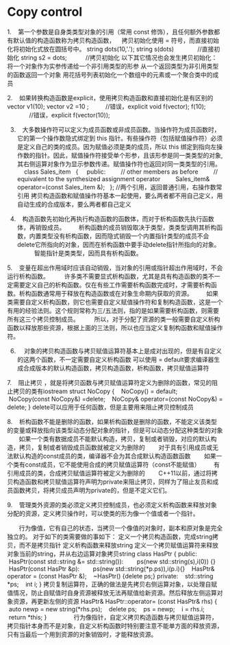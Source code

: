 # Copy control


1.    第一个参数是自身类类型对象的引用（常用 const 修饰），且任何额外参数都有默认值的构造函数称为拷贝构造函数，
   拷贝初始化使用 = 符号，而直接初始化将初始化式放在圆括号中。
string dots(10,'.');
string s(dots)              //直接初始化
string s2 = dots;           //拷贝初始化
以下其它情况也会发生拷贝初始化：
将一个对象作为实参传递给一个非引用类型的形参
从一个返回类型为非引用类型的函数返回一个对象
用花括号列表初始化一个数组中的元素或一个聚合类中的成员

2.    如果转换构造函数是explicit，使用拷贝构造函数和直接初始化是有区别的
vector<int> v1(10);
vector<int> v2 =10 ;          //错误，explicit
void f(vector<int>);
f(10);                        //错误，explicit
f(vector<int>(10));


3.    大多数操作符可以定义为成员函数或非成员函数。当操作符为成员函数时，它的第一个操作数隐式绑定到 this 指针。有些操作符（包括赋值操作符）必须是定义自己的类的成员。因为赋值必须是类的成员，所以 this 绑定到指向左操作数的指针。因此，赋值操作符接受单个形参，且该形参是同一类类型的对象,其右侧运算对象作为显示参数传递。赋值操作符也返回对同一类类型的引用。
     class Sales_item 
    {
     public:
         // other members as before
         // equivalent to the synthesized assignment operator
         Sales_item& operator=(const Sales_item &);
    };
//两个引用，返回普通引用，右操作数常引用
拷贝构造函数和赋值操作符基本一起使用，要么两者都不用自己定义，用自动生成的合成版本，要么两者都自己定义

4.    构造函数先初始化再执行构造函数的函数体，而对于析构函数先执行函数体，再销毁成员。
       析构函数的成员销毁取决于类型，类类型调用其析构函数，内置类型没有析构函数，因而隐式销毁一个内置指针类型的成员不会delete它所指向的对象，因而在析构函数中要手动delete指针所指向的对象。
          智能指针是类类型，因而具有析构函数。

5.    变量在超出作用域时应该自动销毁，当对象的引用或指针超出作用域时，不会运行析构函数。
        许多类不需要显式析构函数，尤其是具有构造函数的类不一定需要定义自己的析构函数。仅在有些工作需要析构函数完成时，才需要析构函数。析构函数通常用于释放在构造函数或在对象生命期内获取的资源。
       如果类需要自定义析构函数，则它也需要自定义赋值操作符和复制构造函数，这是一个有用的经验法则。这个规则常称为三/五法则，指的是如果需要析构函数，则需要所有这三个拷贝控制成员。
        所以，对于分配了资源的类一般需要自定义析构函数以释放那些资源，根据上面的三法则，所以也应当定义复制构函数和赋值操作符。

6.     对象的拷贝构造函数与拷贝赋值运算符基本上是成对出现的，但是有自定义的这两个函数，不一定需要自定义析构函数
可以使用 = default要求编译器生成合成版本的默认构造函数，拷贝构造函数，析构函数，拷贝赋值运算符

7.    阻止拷贝 ，就是将拷贝函数与拷贝赋值运算符定义为删除的函数，常见的阻止拷贝的类有iostream
struct NoCopy
{
    NoCopy() = default;
    NoCopy(const NoCopy&) =delete;
    NoCopy& operator=(const NoCopy&) = delete;
}
delete可以应用于任何函数，但是主要用来阻止拷贝控制成员 

8.    析构函数不能是删除的函数，如果析构函数是删除的函数，不能定义该类型的变量或释放指向该类型动态分配对象的指针，但是可以动态分配这种类型的对象
       如果一个类有数据成员不能默认构造，拷贝，复制或者销毁，对应的默认构造，拷贝，复制或者销毁成员函数就被定义为删除的
       对于具有引用成员或无法默认构造的const成员的类，编译器不会为其合成默认构造函数函数
       如果一个类有const成员，它不能使用合成的拷贝赋值运算符（const不能赋值）
       有引用成员的类，合成拷贝赋值运算符被定义为删除的
       C++11以前，通过将拷贝构造函数和拷贝赋值运算符声明为private来阻止拷贝，同样为了阻止友员和成员函数拷贝，将拷贝成员声明为private的，但是不定义它们。

9.    管理类外资源的类必须定义拷贝控制成员，也必须定义析构函数来释放对象分配的资源，定义拷贝操作时，可以使类的形为像一个值或者一个指针。

       行为像值，它有自己的状态，当拷贝一个像值的对象时，副本和原对象是完全独立的。 对于如下的类需要做的事如下：
定义一个拷贝构造函数，完成string拷贝，而不是拷贝指针
定义析构函数来释放string
定义一个拷贝赋值运算符来释放对象当前的string，并从右边运算对象拷贝string
class HasPtr
{
public:
    HasPtr(const std::string &= std::string()):
        ps(new std::string(s),i(0)) {}
    HasPtr(const HasPtr &p):
        ps(new std::string(*p.ps)),i(p.i){}
    HasPtr& operator = (const HasPtr &);
    ~HasPtr() {delete ps;}
​
private:
    std::string *ps;
    int i;
}
拷贝复制运算符，正确的做法是先拷贝右侧运算对象，以处理自赋值情况，防止自赋值时自身资源被释放无法再赋值给新资源。然后释放左侧运算对象资源，再更新左侧的资源
HasPtr& HasPtr::operator= (const HasPtr& rhs)
{
    auto newp = new string(*rhs.ps);
    delete ps;
    ps = newp;
    i = rhs.i;
    return *this;
}
       
       行为像指针，自定义拷贝构造函数与拷贝赋值运算符，拷贝指针本身而不是对象，自定义析构函数时特别要注意不能单方面的释放资源，只有当最后一个用到资源的对象销毁时，才能释放资源。




 


